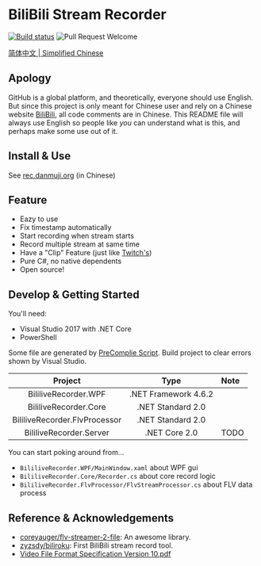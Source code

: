 # BiliBili Stream Recorder

[![Build status](https://ci.appveyor.com/api/projects/status/1n4822yitgtu7ht7?svg=true)](https://ci.appveyor.com/project/Genteure/bililiverecorder)
![Pull Request Welcome](https://img.shields.io/badge/Pull%20request-welcome-brightgreen.svg)

[简体中文 | Simplified Chinese](README_CN.md)

## Apology

GitHub is a global platform, and theoretically, everyone should use English. But since this project is only meant for Chinese user and rely on a Chinese website [BiliBili](https://live.bilibili.com), all code comments are in Chinese. This README file will always use English so people like _you_ can understand what is this, and perhaps make some use out of it.

## Install & Use

See [rec.danmuji.org](https://rec.danmuji.org) (in Chinese)

## Feature

- Eazy to use
- Fix timestamp automatically
- Start recording when stream starts
- Record multiple stream at same time
- Have a "Clip" Feature (just like [Twitch's](https://help.twitch.tv/customer/portal/articles/2442508-how-to-use-clips))
- Pure C#, no native dependents
- Open source!

## Develop & Getting Started

You'll need:

- Visual Studio 2017 with .NET Core
- PowerShell

Some file are generated by [PreComplie Script](./CI/patch_buildinfo.ps1). Build project to clear errors shown by Visual Studio.

Project | Type | Note
:---:|:---:|:---
BililiveRecorder.WPF | .NET Framework 4.6.2
BililiveRecorder.Core | .NET Standard 2.0
BililiveRecorder.FlvProcessor | .NET Standard 2.0
BililiveRecorder.Server | .NET Core 2.0 | TODO

You can start poking around from...

- `BililiveRecorder.WPF/MainWindow.xaml` about WPF gui
- `BililiveRecorder.Core/Recorder.cs` about core record logic
- `BililiveRecorder.FlvProcessor/FlvStreamProcessor.cs` about FLV data process

## Reference & Acknowledgements

- [coreyauger/flv-streamer-2-file](https://github.com/coreyauger/flv-streamer-2-file): An awesome library.
- [zyzsdy/biliroku](https://github.com/zyzsdy/biliroku): First BiliBili stream record tool.
- [Video File Format Specification Version 10.pdf](https://wwwimages2.adobe.com/content/dam/acom/en/devnet/flv/video_file_format_spec_v10.pdf)
